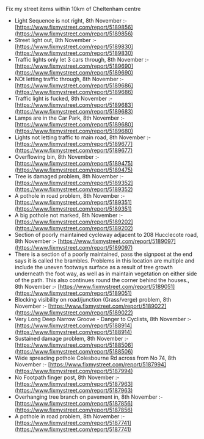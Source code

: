 Fix my street items within 10km of Cheltenham centre

<!-- fix_marker starts -->

- Light Sequence is not right, 8th November :- [https://www.fixmystreet.com/report/5189856](https://www.fixmystreet.com/report/5189856)
- Street light out, 8th November :- [https://www.fixmystreet.com/report/5189830](https://www.fixmystreet.com/report/5189830)
- Traffic lights only let 3 cars through, 8th November :- [https://www.fixmystreet.com/report/5189690](https://www.fixmystreet.com/report/5189690)
- NOt letting traffic through, 8th November :- [https://www.fixmystreet.com/report/5189686](https://www.fixmystreet.com/report/5189686)
- Traffic light is fucked, 8th November :- [https://www.fixmystreet.com/report/5189683](https://www.fixmystreet.com/report/5189683)
- Lamps are in the Car Park, 8th November :- [https://www.fixmystreet.com/report/5189680](https://www.fixmystreet.com/report/5189680)
- Lights not letting traffic to main road, 8th November :- [https://www.fixmystreet.com/report/5189677](https://www.fixmystreet.com/report/5189677)
- Overflowing bin, 8th November :- [https://www.fixmystreet.com/report/5189475](https://www.fixmystreet.com/report/5189475)
- Tree is damaged problem, 8th November :- [https://www.fixmystreet.com/report/5189352](https://www.fixmystreet.com/report/5189352)
- A pothole in road problem, 8th November :- [https://www.fixmystreet.com/report/5189351](https://www.fixmystreet.com/report/5189351)
- A big pothole not marked, 8th November :- [https://www.fixmystreet.com/report/5189202](https://www.fixmystreet.com/report/5189202)
- Section of poorly maintained cycleway adjacent to 208 Hucclecote road, 8th November :- [https://www.fixmystreet.com/report/5189097](https://www.fixmystreet.com/report/5189097)
- There is a section of a poorly maintained, pass the signpost at the end says it is called the brambles. Problems in this location are multiple and include the uneven footways surface as a result of tree growth underneath the foot way, as well as in maintain vegetation on either side of the path. This also continues round the corner behind the houses., 8th November :- [https://www.fixmystreet.com/report/5189051](https://www.fixmystreet.com/report/5189051)
- Blocking visibility on road/junction (Grass/verge) problem, 8th November :- [https://www.fixmystreet.com/report/5189022](https://www.fixmystreet.com/report/5189022)
- Very Long Deep Narrow Groove - Danger to Cyclists, 8th November :- [https://www.fixmystreet.com/report/5188914](https://www.fixmystreet.com/report/5188914)
- Sustained damage problem, 8th November :- [https://www.fixmystreet.com/report/5188506](https://www.fixmystreet.com/report/5188506)
- Wide spreading pothole Colesbourne Rd across from No 74, 8th November :- [https://www.fixmystreet.com/report/5187994](https://www.fixmystreet.com/report/5187994)
- No Footpath finger post, 8th November :- [https://www.fixmystreet.com/report/5187963](https://www.fixmystreet.com/report/5187963)
- Overhanging tree branch on pavement in, 8th November :- [https://www.fixmystreet.com/report/5187856](https://www.fixmystreet.com/report/5187856)
- A pothole in road problem, 8th November :- [https://www.fixmystreet.com/report/5187741](https://www.fixmystreet.com/report/5187741)

<!-- fix_marker ends -->